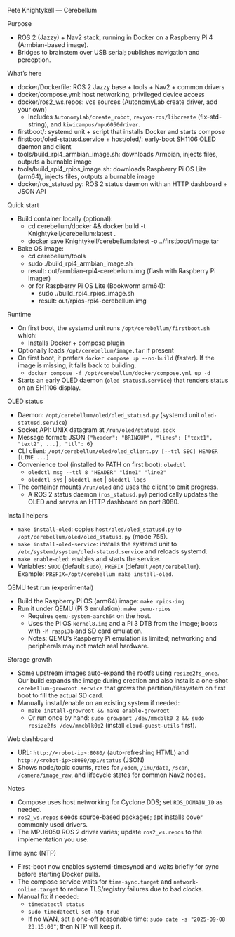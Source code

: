 Pete Knightykell — Cerebellum

Purpose
- ROS 2 (Jazzy) + Nav2 stack, running in Docker on a Raspberry Pi 4 (Armbian-based image).
- Bridges to brainstem over USB serial; publishes navigation and perception.

What’s here
- docker/Dockerfile: ROS 2 Jazzy base + tools + Nav2 + common drivers
- docker/compose.yml: host networking, privileged device access
- docker/ros2_ws.repos: vcs sources (AutonomyLab create driver, add your own)
  - Includes `AutonomyLab/create_robot`, `revyos-ros/libcreate` (fix-std-string), and `kiwicampus/mpu6050driver`.
- firstboot/: systemd unit + script that installs Docker and starts compose
- firstboot/oled-statusd.service + host/oled/: early-boot SH1106 OLED daemon and client
- tools/build_rpi4_armbian_image.sh: downloads Armbian, injects files, outputs a burnable image
- tools/build_rpi4_rpios_image.sh: downloads Raspberry Pi OS Lite (arm64), injects files, outputs a burnable image
 - docker/ros_statusd.py: ROS 2 status daemon with an HTTP dashboard + JSON API

Quick start
- Build container locally (optional):
  - cd cerebellum/docker && docker build -t Knightykell/cerebellum:latest .
  - docker save Knightykell/cerebellum:latest -o ../firstboot/image.tar
- Bake OS image:
  - cd cerebellum/tools
  - sudo ./build_rpi4_armbian_image.sh
  - result: out/armbian-rpi4-cerebellum.img (flash with Raspberry Pi Imager)
  - or for Raspberry Pi OS Lite (Bookworm arm64):
    - sudo ./build_rpi4_rpios_image.sh
    - result: out/rpios-rpi4-cerebellum.img

Runtime
- On first boot, the systemd unit runs `/opt/cerebellum/firstboot.sh` which:
  - Installs Docker + compose plugin
- Optionally loads `/opt/cerebellum/image.tar` if present
- On first boot, it prefers `docker compose up --no-build` (faster). If the image is missing, it falls back to building.
  - `docker compose -f /opt/cerebellum/docker/compose.yml up -d`
 - Starts an early OLED daemon (`oled-statusd.service`) that renders status on an SH1106 display.

OLED status
- Daemon: `/opt/cerebellum/oled/oled_statusd.py` (systemd unit `oled-statusd.service`)
- Socket API: UNIX datagram at `/run/oled/statusd.sock`
- Message format: JSON `{"header": "BRINGUP", "lines": ["text1", "text2", ...], "ttl": 6}`
- CLI client: `/opt/cerebellum/oled/oled_client.py [--ttl SEC] HEADER [LINE ...]`
- Convenience tool (installed to PATH on first boot): `oledctl`
  - `oledctl msg --ttl 8 "HEADER" "line1" "line2"`
  - `oledctl sys` | `oledctl net` | `oledctl logs`
- The container mounts `/run/oled` and uses the client to emit progress.
  - A ROS 2 status daemon (`ros_statusd.py`) periodically updates the OLED and serves an HTTP dashboard on port 8080.

Install helpers
- `make install-oled`: copies `host/oled/oled_statusd.py` to `/opt/cerebellum/oled/oled_statusd.py` (mode 755).
- `make install-oled-service`: installs the systemd unit to `/etc/systemd/system/oled-statusd.service` and reloads systemd.
- `make enable-oled`: enables and starts the service.
- Variables: `SUDO` (default `sudo`), `PREFIX` (default `/opt/cerebellum`). Example: `PREFIX=/opt/cerebellum make install-oled`.

QEMU test run (experimental)
- Build the Raspberry Pi OS (arm64) image: `make rpios-img`
- Run it under QEMU (Pi 3 emulation): `make qemu-rpios`
  - Requires `qemu-system-aarch64` on the host.
  - Uses the Pi OS `kernel8.img` and a Pi 3 DTB from the image; boots with `-M raspi3b` and SD card emulation.
  - Notes: QEMU’s Raspberry Pi emulation is limited; networking and peripherals may not match real hardware.

Storage growth
- Some upstream images auto-expand the rootfs using `resize2fs_once`. Our build expands the image during creation and also installs a one-shot `cerebellum-growroot.service` that grows the partition/filesystem on first boot to fill the actual SD card.
- Manually install/enable on an existing system if needed:
  - `make install-growroot && make enable-growroot`
  - Or run once by hand: `sudo growpart /dev/mmcblk0 2 && sudo resize2fs /dev/mmcblk0p2` (install `cloud-guest-utils` first).

Web dashboard
- URL: `http://<robot-ip>:8080/` (auto-refreshing HTML) and `http://<robot-ip>:8080/api/status` (JSON)
- Shows node/topic counts, rates for `/odom`, `/imu/data`, `/scan`, `/camera/image_raw`, and lifecycle states for common Nav2 nodes.

Notes
- Compose uses host networking for Cyclone DDS; set `ROS_DOMAIN_ID` as needed.
- `ros2_ws.repos` seeds source-based packages; apt installs cover commonly used drivers.
- The MPU6050 ROS 2 driver varies; update `ros2_ws.repos` to the implementation you use.

Time sync (NTP)
- First-boot now enables systemd-timesyncd and waits briefly for sync before starting Docker pulls.
- The compose service waits for `time-sync.target` and `network-online.target` to reduce TLS/registry failures due to bad clocks.
- Manual fix if needed:
  - `timedatectl status`
  - `sudo timedatectl set-ntp true`
  - If no WAN, set a one-off reasonable time: `sudo date -s "2025-09-08 23:15:00"`; then NTP will keep it.
